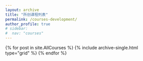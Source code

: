 ```yaml
---
layout: archive
title: "所创课程列表"
permalink: /courses-development/
author_profile: true
# sidebar:
#  nav: "courses"
---
```

<div class="grid__wrapper">
  {% for post in site.AllCourses %}
    {% include archive-single.html type="grid" %}
  {% endfor %}
</div>
